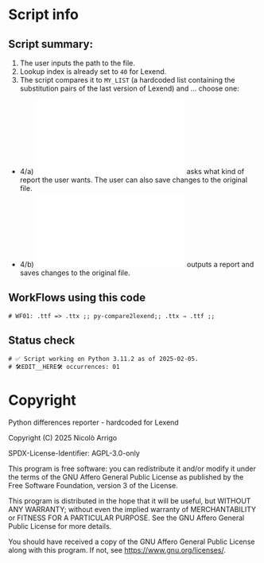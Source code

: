 # Script info
## Script summary:
1) The user inputs the path to the file. 
2) Lookup index is already set to `40` for Lexend.
3) The script compares it to `MY_LIST` (a hardcoded list containing the substitution pairs of the last version of Lexend) and ...
choose one:
- 4/a) ![📥 py-compare2lexend.py](py-compare2lexend.py) asks what kind of report the user wants. The user can also save changes to the original file. 
- 4/b) ![📥 py-compare2lexend--noInput.py](py-compare2lexend--noInput.py) outputs a report and saves changes to the original file. 

## WorkFlows using this code
    # WF01: .ttf => .ttx ;; py-compare2lexend;; .ttx ⇒ .ttf ;;

## Status check
    # ✅ Script working on Python 3.11.2 as of 2025-02-05. 
    # 🛠️EDIT__HERE🛠️ occurrences: 01

# Copyright
Python differences reporter - hardcoded for Lexend

Copyright (C) 2025 Nicolò Arrigo

SPDX-License-Identifier: AGPL-3.0-only

This program is free software: you can redistribute it and/or modify 
it under the terms of the GNU Affero General Public License as published
by the Free Software Foundation, version 3 of the License.

This program is distributed in the hope that it will be useful,
but WITHOUT ANY WARRANTY; without even the implied warranty of
MERCHANTABILITY or FITNESS FOR A PARTICULAR PURPOSE.  See the
GNU Affero General Public License for more details.

You should have received a copy of the GNU Affero General Public License
along with this program.  If not, see <https://www.gnu.org/licenses/>.
